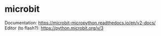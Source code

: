 # microbit

Documentation: https://microbit-micropython.readthedocs.io/en/v2-docs/ 
Editor (to flash?): https://python.microbit.org/v/3